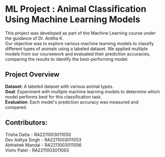 # ML Project : Animal Classification Using Machine Learning Models
This project was developed as part of the Machine Learning course under the guidance of Dr. Anitha K.        
Our objective was to explore various machine learning models to classify different types of animals using a labeled dataset. We applied multiple models from our coursework and evaluated their prediction accuracies, comparing the results to identify the best-performing model.

## Project Overview<br>
**Dataset**: A labeled dataset with various animal types.<br>
**Goal**: Experiment with multiple machine learning models to determine which model performs best for this classification task.<br>
**Evaluation**: Each model's prediction accuracy was measured and compared.<br>

## Contributors:<br>
Trisha Datta - RA2211003011050 <br>
Dev Aditya Singh - RA2211003011053 <br>
Abhishek Mandal - RA2211003011056 <br>
Vishv Patel - RA2211003011063 <br>
